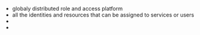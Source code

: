 - globaly distributed role and access platform
- all the identities and resources that can be assigned to services or users
-
-